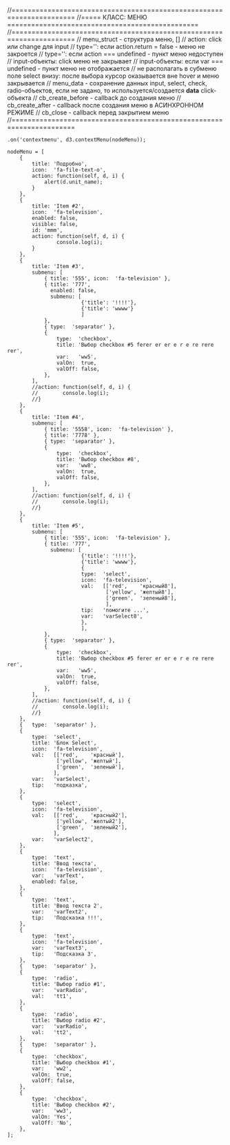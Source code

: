 //======================================================================
//=====   КЛАСС: МЕНЮ   ================================================
//======================================================================
// menu_struct      - структура меню, []
//     action:        click или сhange для input
//     type='':       eсли action.return = false - меню не закроется
//     type='':       eсли action === undefined  - пункт меню недоступен
//     input-объекты: click меню не закрывает
//     input-объекты: eсли var === undefined  - пункт меню не отображается
//     не располагать в субменю поле select внизу: после выбора курсор оказывается вне hover и меню закрывается
// menu_data        - сохранение данных input, select, check, radio-объектов, если не задано, то используется/создается __data__ click-объекта
// cb_create_before - callback до создания меню
// cb_create_after  - callback после создания меню в АСИНХРОННОМ РЕЖИМЕ
// cb_close         - callback перед закрытием меню
//======================================================================


    .on('contextmenu', d3.contextMenu(nodeMenu));

    nodeMenu = [
        {
            title: 'Подробно',
            icon:  'fa-file-text-o',
            action: function(self, d, i) {
                alert(d.unit_name);
            }
        },
        {
            title: 'Item #2',
            icon:  'fa-television',
            enabled: false,
            visible: false,
            id: 'mmm',
            action: function(self, d, i) {
                    console.log(i);
            }
        },
        {
            title: 'Item #3',
            submenu: [
                { title: '555', icon:  'fa-television' },
                { title: '777',
                  enabled: false,
                  submenu: [
                            {'title': '!!!!'},
                            {'title': 'wwww'}
                            ]
                },
                { type:  'separator' },
                {
                    type:  'checkbox',
                    title: 'Выбор checkbox #5 ferer er er e r e re rere rer',
                    var:   'ww5',
                    valOn:  true,
                    valOff: false,
                },
            ],
            //action: function(self, d, i) {
            //        console.log(i);
            //}
        },
        {
            title: 'Item #4',
            submenu: [
                { title: '5558', icon:  'fa-television' },
                { title: '7778' },
                { type:  'separator' },
                {
                    type:  'checkbox',
                    title: 'Выбор checkbox #8',
                    var:   'ww8',
                    valOn:  true,
                    valOff: false,
                },
            ],
            //action: function(self, d, i) {
            //        console.log(i);
            //}
        },
        {
            title: 'Item #5',
            submenu: [
                { title: '555', icon:  'fa-television' },
                { title: '777',
                  submenu: [
                            {'title': '!!!!'},
                            {'title': 'wwww'},
                            {
                            type:  'select',
                            icon:  'fa-television',
                            val:   [['red',    'красный8'],
                                    ['yellow', 'желтый8'],
                                    ['green',  'зеленый8'],
                                    ],
                            tip:   'помогите ...',
                            var:   'varSelect8',
                            },
                            ],
                },
                { type:  'separator' },
                {
                    type:  'checkbox',
                    title: 'Выбор checkbox #5 ferer er er e r e re rere rer',
                    var:   'ww5',
                    valOn:  true,
                    valOff: false,
                },
            ],
            //action: function(self, d, i) {
            //        console.log(i);
            //}
        },
        {   type:  'separator' },
        {
            type:  'select',
            title: 'Блок Select',
            icon:  'fa-television',
            val:   [['red',    'красный'],
                    ['yellow', 'желтый'],
                    ['green',  'зеленый'],
                   ],
            var:   'varSelect',
            tip:   'подказка',
        },
        {
            type:  'select',
            icon:  'fa-television',
            val:   [['red',    'красный2'],
                    ['yellow', 'желтый2'],
                    ['green',  'зеленый2'],
                   ],
            var:   'varSelect2',
        },
        {
            type:  'text',
            title: 'Ввод текста',
            icon:  'fa-television',
            var:   'varText',
            enabled: false,
        },
        {
            type:  'text',
            title: 'Ввод текста 2',
            var:   'varText2',
            tip:   'Подсказка !!!',
        },
        {
            type:  'text',
            icon:  'fa-television',
            var:   'varText3',
            tip:   'Подсказка 3',
        },
        {   type:  'separator' },
        {
            type:  'radio',
            title: 'Выбор radio #1',
            var:   'varRadio',
            val:   'tt1',
        },
        {
            type:  'radio',
            title: 'Выбор radio #2',
            var:   'varRadio',
            val:   'tt2',
        },
        {   type:  'separator' },
        {
            type:  'checkbox',
            title: 'Выбор checkbox #1',
            var:   'ww2',
            valOn:  true,
            valOff: false,
        },
        {
            type:  'checkbox',
            title: 'Выбор checkbox #2',
            var:   'ww3',
            valOn: 'Yes',
            valOff: 'No',
        },
    ];

